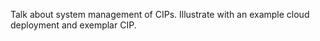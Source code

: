 Talk about system management of CIPs. Illustrate with an example cloud deployment and exemplar CIP.
